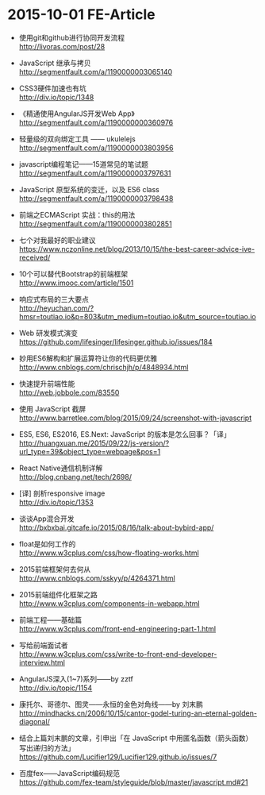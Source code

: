 # 2015-10-01 FE-Article

* 使用git和github进行协同开发流程  
http://livoras.com/post/28

* JavaScript 继承与拷贝  
http://segmentfault.com/a/1190000003065140

* CSS3硬件加速也有坑  
http://div.io/topic/1348

* 《精通使用AngularJS开发Web App》  
http://segmentfault.com/a/1190000000360976

* 轻量级的双向绑定工具 —— ukulelejs  
http://segmentfault.com/a/1190000003803956

* javascript编程笔记——15道常见的笔试题  
http://segmentfault.com/a/1190000003797631

* JavaScript 原型系统的变迁，以及 ES6 class   
http://segmentfault.com/a/1190000003798438

* 前端之ECMAScript 实战：this的用法  
http://segmentfault.com/a/1190000003802851

* 七个对我最好的职业建议  
https://www.nczonline.net/blog/2013/10/15/the-best-career-advice-ive-received/

* 10个可以替代Bootstrap的前端框架  
http://www.imooc.com/article/1501

* 响应式布局的三大要点  
http://heyuchan.com/?hmsr=toutiao.io&p=803&utm_medium=toutiao.io&utm_source=toutiao.io

* Web 研发模式演变  
https://github.com/lifesinger/lifesinger.github.io/issues/184

* 妙用ES6解构和扩展运算符让你的代码更优雅  
http://www.cnblogs.com/chrischjh/p/4848934.html

* 快速提升前端性能  
http://web.jobbole.com/83550

* 使用 JavaScript 截屏  
http://www.barretlee.com/blog/2015/09/24/screenshot-with-javascript

* ES5, ES6, ES2016, ES.Next: JavaScript 的版本是怎么回事？「译」   
http://huangxuan.me/2015/09/22/js-version/?url_type=39&object_type=webpage&pos=1

* React Native通信机制详解   
http://blog.cnbang.net/tech/2698/

* [译] 剖析responsive image   
http://div.io/topic/1353

* 谈谈App混合开发  
http://bxbxbai.gitcafe.io/2015/08/16/talk-about-bybird-app/

* float是如何工作的  
http://www.w3cplus.com/css/how-floating-works.html

* 2015前端框架何去何从  
http://www.cnblogs.com/sskyy/p/4264371.html

* 2015前端组件化框架之路  
http://www.w3cplus.com/components-in-webapp.html

* 前端工程——基础篇  
http://www.w3cplus.com/front-end-engineering-part-1.html

* 写给前端面试者  
http://www.w3cplus.com/css/write-to-front-end-developer-interview.html

* AngularJS深入(1~7)系列——by zztf  
http://div.io/topic/1154

* 康托尔、哥德尔、图灵——永恒的金色对角线——by 刘末鹏  
http://mindhacks.cn/2006/10/15/cantor-godel-turing-an-eternal-golden-diagonal/

* 结合上篇刘末鹏的文章，引申出「在 JavaScript 中用匿名函数（箭头函数）写出递归的方法」   
https://github.com/Lucifier129/Lucifier129.github.io/issues/7

* 百度fex——JavaScript编码规范  
https://github.com/fex-team/styleguide/blob/master/javascript.md#21
